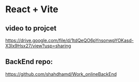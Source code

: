 # React + Vite
## video to projcet
https://drive.google.com/file/d/1tdQeQO6pYnsonwpYOKasd-X3Ix9Hsx27/view?usp=sharing

## BackEnd repo:
https://github.com/shahdhamd/Work_onlineBackEnd
